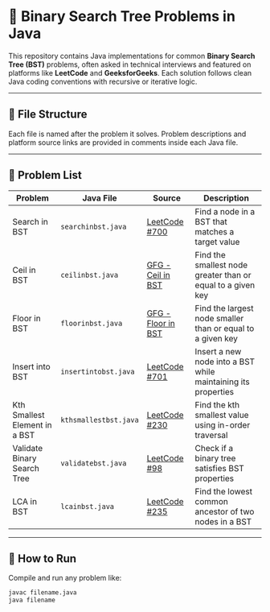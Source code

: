 # 🌲 Binary Search Tree Problems in Java

This repository contains Java implementations for common **Binary Search Tree (BST)** problems, often asked in technical interviews and featured on platforms like **LeetCode** and **GeeksforGeeks**. Each solution follows clean Java coding conventions with recursive or iterative logic.

---

## 📂 File Structure

Each file is named after the problem it solves. Problem descriptions and platform source links are provided in comments inside each Java file.

---

## 🧠 Problem List

| Problem | Java File | Source | Description |
|--------|-----------|--------|-------------|
| Search in BST | `searchinbst.java` | [LeetCode #700](https://leetcode.com/problems/search-in-a-binary-search-tree/) | Find a node in a BST that matches a target value |
| Ceil in BST | `ceilinbst.java` | [GFG - Ceil in BST](https://www.geeksforgeeks.org/ceil-in-a-binary-search-tree/) | Find the smallest node greater than or equal to a given key |
| Floor in BST | `floorinbst.java` | [GFG - Floor in BST](https://www.geeksforgeeks.org/floor-in-a-binary-search-tree/) | Find the largest node smaller than or equal to a given key |
| Insert into BST | `insertintobst.java` | [LeetCode #701](https://leetcode.com/problems/insert-into-a-binary-search-tree/) | Insert a new node into a BST while maintaining its properties |
| Kth Smallest Element in a BST | `kthsmallestbst.java` | [LeetCode #230](https://leetcode.com/problems/kth-smallest-element-in-a-bst/) | Find the kth smallest value using in-order traversal |
| Validate Binary Search Tree | `validatebst.java` | [LeetCode #98](https://leetcode.com/problems/validate-binary-search-tree/) | Check if a binary tree satisfies BST properties |
| LCA in BST | `lcainbst.java` | [LeetCode #235](https://leetcode.com/problems/lowest-common-ancestor-of-a-binary-search-tree/) | Find the lowest common ancestor of two nodes in a BST |





---

## 🔧 How to Run

Compile and run any problem like:

```bash
javac filename.java
java filename
